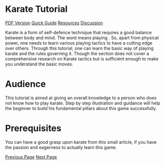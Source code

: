 # Karate Tutorial
[PDF Version](../karate/karate_pdf_version.md)
[Quick Guide](../karate/karate_quick_guide.md)
[Resources](../karate/karate_useful_resources.md)
[Discussion](../karate/karate_discussion.md)

Karate is a form of self-defence technique that requires a good balance between body and mind. The word  means playing . So, apart from physical power, one needs to learn various playing tactics to have a cutting edge over others. Through this tutorial, one can learn the basic way of playing karate and the rules governing it. Though the  section does not cover a comprehensive research on Karate tactics but is sufficient enough to make you understand the basic moves.

# Audience
This tutorial is aimed at giving an overall knowledge to a person who does not know how to play karate. Step by step illustration and guidance will help the beginner to build his fundamental pillars about this game successfully.

# Prerequisites
You can have a good grasp upon karate from this small article, if you have the passion and eagerness to actually learn this game.


[Previous Page](../karate/index.md) [Next Page](../karate/karate_overview.md) 
